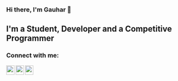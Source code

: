 ### Hi there, I'm Gauhar 👋

## I'm a Student, Developer and a Competitive Programmer

### Connect with me:


[<img align="left" alt="gak | LinkedIn" width="22px" height="25px" src="https://cdn.jsdelivr.net/npm/simple-icons@v3/icons/linkedin.svg" />][linkedin]
[<img align="left" alt="gak | Twitter" width="22px" height="25px" src="https://cdn.jsdelivr.net/npm/simple-icons@v3/icons/twitter.svg" />][twitter]
[<img align="left" alt="gak | dev" width="22px" height="25px" src="https://d2fltix0v2e0sb.cloudfront.net/dev-badge.svg" />][devto]

<br />

[linkedin]: https://linkedin.com/in/gauhar-ayub-khan-8202b516b
[twitter]: https://twitter.com/gak__19
[devto]: https://dev.to/gauharayub
